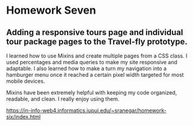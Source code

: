 # Homework Seven

## Adding a responsive tours page and individual tour package pages to the Travel-fly prototype.

I learned how to use Mixins and create multiple pages from a CSS class. I used percentages and media queries to make my site responsive and adaptable. I also learned how to make a turn my navigation into a hamburger menu once it reached a certain pixel width targeted for most mobile devices. 

Mixins have been extremely helpful with keeping my code organized, readable, and clean. I really enjoy using them. 

https://in-info-web4.informatics.iupui.edu/~sranegar/homework-six/index.html